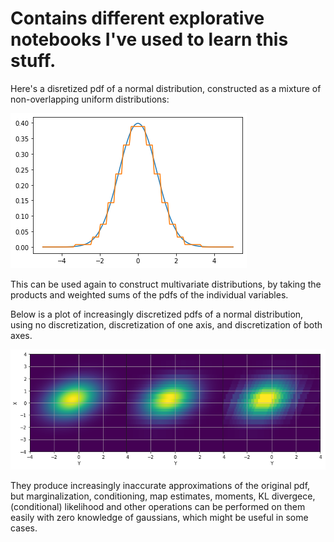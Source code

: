 # Contains different explorative notebooks I've used to learn this stuff.

Here's a disretized pdf of a normal distribution, constructed as a mixture of non-overlapping uniform distributions:

![alt text](iterative%20subdivision.png)

This can be used again to construct multivariate distributions, by taking the products and weighted sums of the pdfs of the individual variables.

Below is a plot of increasingly discretized pdfs of a normal distribution, using no discretization, discretization of one axis, and discretization of both axes.

![alt text](increasingly%20discretized%20pdf.png)

They produce increasingly inaccurate approximations of the original pdf, but marginalization, conditioning, map estimates, moments, KL divergece, (conditional) likelihood and other operations can be performed on them easily with zero knowledge of gaussians, which might be useful in some cases.